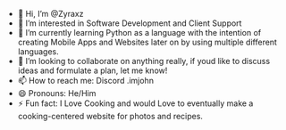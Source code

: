 - 👋 Hi, I’m @Zyraxz
- 👀 I’m interested in Software Development and Client Support
- 🌱 I’m currently learning Python as a language with the intention of creating Mobile Apps and Websites later on by using multiple different languages.
- 💞️ I’m looking to collaborate on anything really, if youd like to discuss ideas and formulate a plan, let me know!
- 📫 How to reach me: Discord .imjohn
- 😄 Pronouns: He/Him
- ⚡ Fun fact: I Love Cooking and would Love to eventually make a cooking-centered website for photos and recipes.

<!---
Zyraxz/Zyraxz is a ✨ special ✨ repository because its `README.md` (this file) appears on your GitHub profile.
You can click the Preview link to take a look at your changes.
--->
